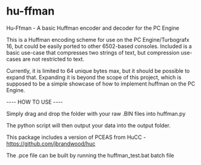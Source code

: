 # hu-ffman
Hu-Ffman - A basic Huffman encoder and decoder for the PC Engine

This is a Huffman encoding scheme for use on the PC Engine/Turbografx 16, 
but could be easily ported to other 6502-based consoles.
Included is a basic use-case that compresses two strings of text, 
but compression use-cases are not restricted to text.

Currently, it is limited to 64 unique bytes max, but it should be possible to expand that. 
Expanding it is beyond the scope of this project, 
which is supposed to be a simple showcase of how to implement huffman on the PC Engine.

---- HOW TO USE ----

Simply drag and drop the folder with your raw .BIN files into huffman.py

The python script will then output your data into the output folder.


This package includes a version of PCEAS from HuCC - https://github.com/jbrandwood/huc

The .pce file can be built by running the huffman_test.bat batch file
